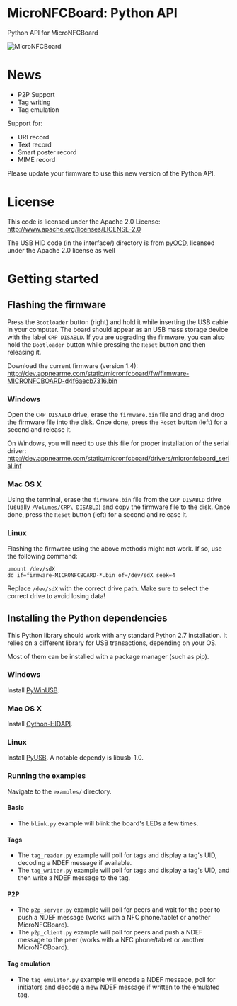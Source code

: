 # MicroNFCBoard: Python API
Python API for MicroNFCBoard

![MicroNFCBoard][micronfcboard]

# News

* P2P Support
* Tag writing
* Tag emulation

Support for:

* URI record
* Text record
* Smart poster record
* MIME record

Please update your firmware to use this new version of the Python API.

# License
This code is licensed under the Apache 2.0 License:
http://www.apache.org/licenses/LICENSE-2.0

The USB HID code (in the interface/) directory is from [pyOCD](https://github.com/mbedmicro/pyOCD), licensed under the Apache 2.0 license as well

# Getting started

## Flashing the firmware

Press the ```Bootloader``` button (right) and hold it while inserting the USB cable in your computer. The board should appear as an USB mass storage device with the label ```CRP DISABLD```. If you are upgrading the firmware, you can also hold the ```Bootloader``` button while pressing the ```Reset``` button and then releasing it.

Download the current firmware (version 1.4): http://dev.appnearme.com/static/micronfcboard/fw/firmware-MICRONFCBOARD-d4f6aecb7316.bin

### Windows
Open the ```CRP DISABLD``` drive, erase the ```firmware.bin``` file and drag and drop the firmware file into the disk. Once done, press the ```Reset``` button (left) for a second and release it.

On Windows, you will need to use this file for proper installation of the serial driver:
http://dev.appnearme.com/static/micronfcboard/drivers/micronfcboard_serial.inf

### Mac OS X
Using the terminal, erase the ```firmware.bin``` file from the ```CRP DISABLD``` drive (usually ```/Volumes/CRP\ DISABLD```) and copy the firmware file to the disk. Once done, press the ```Reset``` button (left) for a second and release it.

### Linux
Flashing the firmware using the above methods might not work. If so, use the following command:
```shell
umount /dev/sdX
dd if=firmware-MICRONFCBOARD-*.bin of=/dev/sdX seek=4
```
Replace ```/dev/sdX``` with the correct drive path. Make sure to select the correct drive to avoid losing data!

## Installing the Python dependencies

This Python library should work with any standard Python 2.7 installation.
It relies on a different library for USB transactions, depending on your OS.

Most of them can be installed with a package manager (such as pip).

### Windows
Install [PyWinUSB](https://github.com/rene-aguirre/pywinusb).

### Mac OS X
Install [Cython-HIDAPI](https://github.com/gbishop/cython-hidapi).

### Linux
Install [PyUSB](https://github.com/walac/pyusb). 
A notable dependy is libusb-1.0.

### Running the examples
Navigate to the ```examples/``` directory.

#### Basic
* The ```blink.py``` example will blink the board's LEDs a few times.

#### Tags
* The ```tag_reader.py``` example will poll for tags and display a tag's UID, decoding a NDEF message if available.
* The ```tag_writer.py``` example will poll for tags and display a tag's UID, and then write a NDEF message to the tag.

#### P2P
* The ```p2p_server.py``` example will poll for peers and wait for the peer to push a NDEF message (works with a NFC  phone/tablet or another MicroNFCBoard).
* The ```p2p_client.py``` example will poll for peers and push a NDEF message to the peer (works with a NFC  phone/tablet or another MicroNFCBoard).

#### Tag emulation
* The ```tag_emulator.py``` example will encode a NDEF message, poll for initiators and decode a new NDEF message if written to the emulated tag.

[MicroNFCBoard]: http://appnearme.github.io/micronfcboard/doc/img/micronfcboard-small.png

